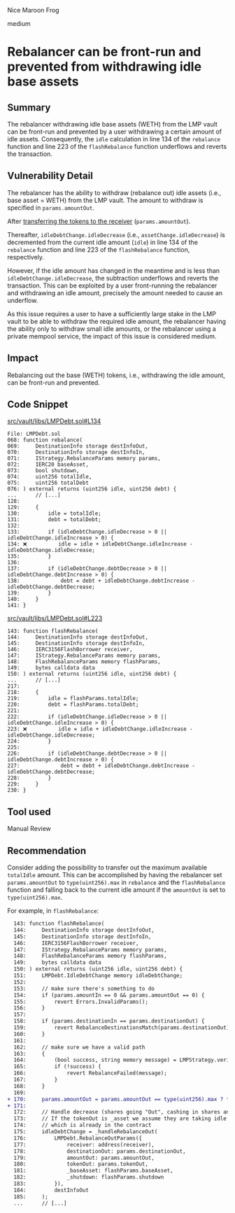 Nice Maroon Frog

medium

# Rebalancer can be front-run and prevented from withdrawing idle base assets
## Summary

The rebalancer withdrawing idle base assets (WETH) from the LMP vault can be front-run and prevented by a user withdrawing a certain amount of idle assets. Consequently, the `idle` calculation in line 134 of the `rebalance` function and line 223 of the `flashRebalance` function underflows and reverts the transaction.

## Vulnerability Detail

The rebalancer has the ability to withdraw (rebalance out) idle assets (i.e., base asset = WETH) from the LMP vault. The amount to withdraw is specified in `params.amountOut`.

After [transferring the tokens to the receiver](https://github.com/sherlock-audit/2023-06-tokemak/blob/main/v2-core-audit-2023-07-14/src/vault/libs/LMPDebt.sol#L408) (`params.amountOut`).

Thereafter, `idleDebtChange.idleDecrease` (i.e., `assetChange.idleDecrease`) is decremented from the current idle amount (`idle`) in line 134 of the `rebalance` function and line 223 of the `flashRebalance` function, respectively.

However, if the idle amount has changed in the meantime and is less than `idleDebtChange.idleDecrease`, the subtraction underflows and reverts the transaction. This can be exploited by a user front-running the rebalancer and withdrawing an idle amount, precisely the amount needed to cause an underflow.

As this issue requires a user to have a sufficiently large stake in the LMP vault to be able to withdraw the required idle amount, the rebalancer having the ability only to withdraw small idle amounts, or the rebalancer using a private mempool service, the impact of this issue is considered medium.

## Impact

Rebalancing out the base (WETH) tokens, i.e., withdrawing the idle amount, can be front-run and prevented.

## Code Snippet

[src/vault/libs/LMPDebt.sol#L134](https://github.com/sherlock-audit/2023-06-tokemak/blob/main/v2-core-audit-2023-07-14/src/vault/libs/LMPDebt.sol#L134)

```solidity
File: LMPDebt.sol
068: function rebalance(
069:     DestinationInfo storage destInfoOut,
070:     DestinationInfo storage destInfoIn,
071:     IStrategy.RebalanceParams memory params,
072:     IERC20 baseAsset,
073:     bool shutdown,
074:     uint256 totalIdle,
075:     uint256 totalDebt
076: ) external returns (uint256 idle, uint256 debt) {
...      // [...]
128:
129:     {
130:         idle = totalIdle;
131:         debt = totalDebt;
132:
133:         if (idleDebtChange.idleDecrease > 0 || idleDebtChange.idleIncrease > 0) {
134: ❌          idle = idle + idleDebtChange.idleIncrease - idleDebtChange.idleDecrease;
135:         }
136:
137:         if (idleDebtChange.debtDecrease > 0 || idleDebtChange.debtIncrease > 0) {
138:             debt = debt + idleDebtChange.debtIncrease - idleDebtChange.debtDecrease;
139:         }
140:     }
141: }
```

[src/vault/libs/LMPDebt.sol#L223](https://github.com/sherlock-audit/2023-06-tokemak/blob/main/v2-core-audit-2023-07-14/src/vault/libs/LMPDebt.sol#L223)

```solidity
143: function flashRebalance(
144:     DestinationInfo storage destInfoOut,
145:     DestinationInfo storage destInfoIn,
146:     IERC3156FlashBorrower receiver,
147:     IStrategy.RebalanceParams memory params,
148:     FlashRebalanceParams memory flashParams,
149:     bytes calldata data
150: ) external returns (uint256 idle, uint256 debt) {
...      // [...]
217:
218:     {
219:         idle = flashParams.totalIdle;
220:         debt = flashParams.totalDebt;
221:
222:         if (idleDebtChange.idleDecrease > 0 || idleDebtChange.idleIncrease > 0) {
223: ❌          idle = idle + idleDebtChange.idleIncrease - idleDebtChange.idleDecrease;
224:         }
225:
226:         if (idleDebtChange.debtDecrease > 0 || idleDebtChange.debtIncrease > 0) {
227:             debt = debt + idleDebtChange.debtIncrease - idleDebtChange.debtDecrease;
228:         }
229:     }
230: }
```

## Tool used

Manual Review

## Recommendation

Consider adding the possibility to transfer out the maximum available `totalIdle` amount. This can be accomplished by having the rebalancer set `params.amountOut` to `type(uint256).max` in `rebalance` and the `flashRebalance` function and falling back to the current idle amount if the `amountOut` is set to `type(uint256).max`.

For example, in `flashRebalance`:

```diff
  143: function flashRebalance(
  144:     DestinationInfo storage destInfoOut,
  145:     DestinationInfo storage destInfoIn,
  146:     IERC3156FlashBorrower receiver,
  147:     IStrategy.RebalanceParams memory params,
  148:     FlashRebalanceParams memory flashParams,
  149:     bytes calldata data
  150: ) external returns (uint256 idle, uint256 debt) {
  151:     LMPDebt.IdleDebtChange memory idleDebtChange;
  152:
  153:     // make sure there's something to do
  154:     if (params.amountIn == 0 && params.amountOut == 0) {
  155:         revert Errors.InvalidParams();
  156:     }
  157:
  158:     if (params.destinationIn == params.destinationOut) {
  159:         revert RebalanceDestinationsMatch(params.destinationOut);
  160:     }
  161:
  162:     // make sure we have a valid path
  163:     {
  164:         (bool success, string memory message) = LMPStrategy.verifyRebalance(params);
  165:         if (!success) {
  166:             revert RebalanceFailed(message);
  167:         }
  168:     }
  169:
+ 170:     params.amountOut = params.amountOut == type(uint256).max ? flashParams.totalIdle : params.amountOut;
+ 171:
  172:     // Handle decrease (shares going "Out", cashing in shares and sending underlying back to swapper)
  173:     // If the tokenOut is _asset we assume they are taking idle
  174:     // which is already in the contract
  175:     idleDebtChange = _handleRebalanceOut(
  176:         LMPDebt.RebalanceOutParams({
  177:             receiver: address(receiver),
  178:             destinationOut: params.destinationOut,
  179:             amountOut: params.amountOut,
  180:             tokenOut: params.tokenOut,
  181:             _baseAsset: flashParams.baseAsset,
  182:             _shutdown: flashParams.shutdown
  183:         }),
  184:         destInfoOut
  185:     );
  ...      // [...]
```
